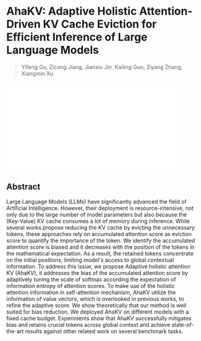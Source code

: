 # AhaKV: Adaptive Holistic Attention-Driven KV Cache Eviction for Efficient Inference of Large Language Models

> Yifeng Gu, Zicong Jiang, Jianxiu Jin, Kailing Guo, Ziyang Zhang, Xiangmin Xu

![](../../blank.jpg)

## Abstract

Large Language Models (LLMs) have significantly advanced the field of
Artificial Intelligence. However, their deployment is resource-intensive, not
only due to the large number of model parameters but also because the
(Key-Value) KV cache consumes a lot of memory during inference. While several
works propose reducing the KV cache by evicting the unnecessary tokens, these
approaches rely on accumulated attention score as eviction score to quantify
the importance of the token. We identify the accumulated attention score is
biased and it decreases with the position of the tokens in the mathematical
expectation. As a result, the retained tokens concentrate on the initial
positions, limiting model's access to global contextual information. To address
this issue, we propose Adaptive holistic attention KV (AhaKV), it addresses the
bias of the accumulated attention score by adaptively tuning the scale of
softmax according the expectation of information entropy of attention scores.
To make use of the holistic attention information in self-attention mechanism,
AhaKV utilize the information of value vectors, which is overlooked in previous
works, to refine the adaptive score. We show theoretically that our method is
well suited for bias reduction. We deployed AhaKV on different models with a
fixed cache budget. Experiments show that AhaKV successfully mitigates bias and
retains crucial tokens across global context and achieve state-of-the-art
results against other related work on several benchmark tasks.
